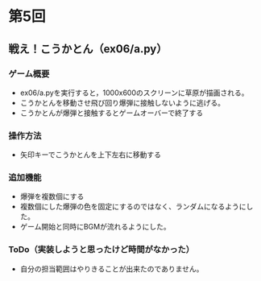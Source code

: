 # 第5回
## 戦え！こうかとん（ex06/a.py）
### ゲーム概要
- ex06/a.pyを実行すると，1000x600のスクリーンに草原が描画される。
- こうかとんを移動させ飛び回り爆弾に接触しないように逃げる。
- こうかとんが爆弾と接触するとゲームオーバーで終了する
### 操作方法
- 矢印キーでこうかとんを上下左右に移動する
### 追加機能
- 爆弾を複数個にする
- 複数個にした爆弾の色を固定にするのではなく、ランダムになるようにした。
- ゲーム開始と同時にBGMが流れるようにした。
### ToDo（実装しようと思ったけど時間がなかった）
- 自分の担当範囲はやりきることが出来たのでありません。
　